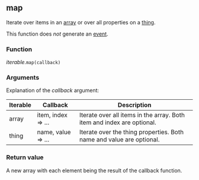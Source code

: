 ## map

Iterate over items in an [array](#array) or over all properties on a [thing](#thing).

This function does *not* generate an [event](#events).

### Function
*iterable*.`map(callback)`

### Arguments

Explanation of the *callback* argument:

Iterable | Callback | Description
-------- | -------- | -----------
array | item, index => ... | Iterate over all items in the array. Both item and index are optional.
thing | name, value => ... | Iterate over the thing properties. Both name and value are optional.

### Return value
A new array with each element being the result of the callback function.
